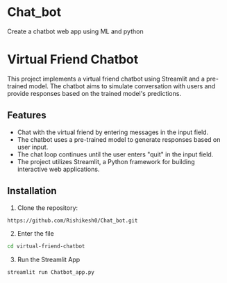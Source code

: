 # Chat_bot
Create a chatbot web app using ML and python

# Virtual Friend Chatbot

This project implements a virtual friend chatbot using Streamlit and a pre-trained model. The chatbot aims to simulate conversation with users and provide responses based on the trained model's predictions.

## Features

- Chat with the virtual friend by entering messages in the input field.
- The chatbot uses a pre-trained model to generate responses based on user input.
- The chat loop continues until the user enters "quit" in the input field.
- The project utilizes Streamlit, a Python framework for building interactive web applications.

## Installation

1. Clone the repository:

```bash
https://github.com/Rishikesh0/Chat_bot.git
```

2. Enter the file

```bash
cd virtual-friend-chatbot
```

3. Run the Streamlit App

```bash
streamlit run Chatbot_app.py
```
